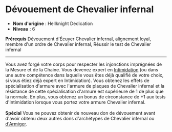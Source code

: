 # Dévouement de Chevalier infernal

 * **Nom d'origine** : Hellknight Dedication
 * **Niveau** : 6


<p><span id="ctl00_MainContent_DetailedOutput"><strong>Prérequis</strong> Dévouement d'Écuyer Chevalier infernal, alignement loyal, membre d'un ordre de Chevalier infernal, Réussir le test de Chevalier infernal<br></span></p>
<hr>
<p>Vous avez forgé votre corps pour respecter les injonctions imprégnées de la Mesure et de la Chaine. Vous devenez expert en <a href="https://2e.aonprd.com/Skills.aspx?ID=7">Intimidation</a> (ou dans une autre compétence dans laquelle vous êtes déjà qualifié de votre choix, si vous étiez déjà expert en Intimidation). Vous obtenez les effets de spécialisation d'armure avec l'armure de plaques de Chevalier infernal et la résistance de cette spécialisation d'armure est supérieure de 1 de plus que la normale. En plus, vous obtenez un bonus de circonstance de +1 aux tests d'Intimidation lorsque vous portez votre armure Chevalier infernal.<br><br><strong>Spécial</strong> Vous ne pouvez obtenir de nouveau don de dévouement avant d'avoir obtenu deux autres dons d'archétypes de Chevalier infernal ou <a href="https://2e.aonprd.com/Archetypes.aspx?ID=20">d'Armiger</a>.&nbsp;</p>